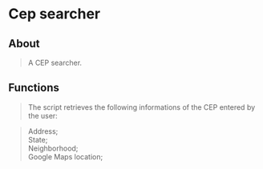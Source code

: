 # Cep searcher

## About
> A CEP searcher.

## Functions
> The script retrieves the following informations of the CEP entered by the user:

> Address; <br/>
> State; <br/>
> Neighborhood; <br/>
> Google Maps location; <br/>
